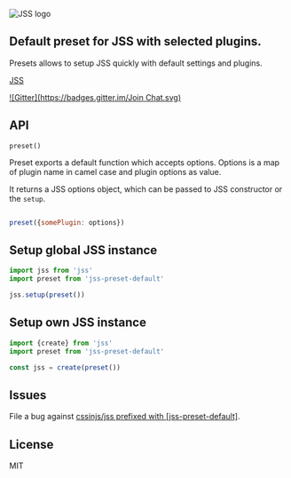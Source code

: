 ![JSS logo](https://avatars1.githubusercontent.com/u/9503099?v=3&s=60)

## Default preset for JSS with selected plugins.

Presets allows to setup JSS quickly with default settings and plugins.

[JSS](https://github.com/cssinjs/jss)

[![Gitter](https://badges.gitter.im/Join Chat.svg)](https://gitter.im/cssinjs/jss)

## API

`preset()`

Preset exports a default function which accepts options. Options is a map of plugin name in camel case and plugin options as value.

It returns a JSS options object, which can be passed to JSS constructor or the `setup`.

```javascript

preset({somePlugin: options})

```

## Setup global JSS instance

```javascript
import jss from 'jss'
import preset from 'jss-preset-default'

jss.setup(preset())
```

## Setup own JSS instance

```javascript
import {create} from 'jss'
import preset from 'jss-preset-default'

const jss = create(preset())
```

## Issues

File a bug against [cssinjs/jss prefixed with \[jss-preset-default\]](https://github.com/cssinjs/jss/issues/new?title=[jss-preset-default]%20).

## License

MIT
